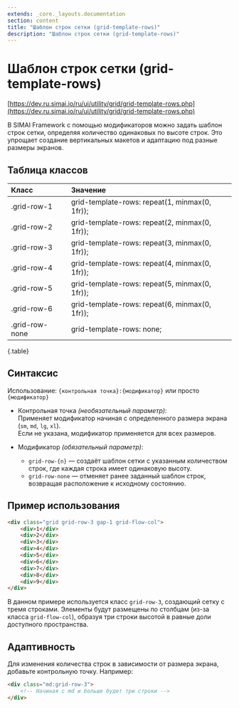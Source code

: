 ```yaml
---
extends: _core._layouts.documentation
section: content
title: "Шаблон строк сетки (grid-template-rows)"
description: "Шаблон строк сетки (grid-template-rows)"
---
```


# Шаблон строк сетки (grid-template-rows)

[https://dev.ru.simai.io/ru/ui/utility/grid/grid-template-rows.php](https://dev.ru.simai.io/ru/ui/utility/grid/grid-template-rows.php)

В SIMAI Framework с помощью модификаторов можно задать шаблон строк сетки, определяя количество одинаковых по высоте
строк. Это упрощает создание вертикальных макетов и адаптацию под разные размеры экранов.

## Таблица классов

| Класс          | Значение                   |
|:---------------|:-----------------------------------------------|
| .grid-row-1    | grid-template-rows: repeat(1, minmax(0, 1fr)); |
| .grid-row-2    | grid-template-rows: repeat(2, minmax(0, 1fr)); |
| .grid-row-3    | grid-template-rows: repeat(3, minmax(0, 1fr)); |
| .grid-row-4    | grid-template-rows: repeat(4, minmax(0, 1fr)); |
| .grid-row-5    | grid-template-rows: repeat(5, minmax(0, 1fr)); |
| .grid-row-6    | grid-template-rows: repeat(6, minmax(0, 1fr)); |
| .grid-row-none | grid-template-rows: none;                      |
{.table}

## Синтаксис

Использование: `{контрольная точка}:{модификатор}` или просто `{модификатор}`

- Контрольная точка *(необязательный параметр)*:  
  Применяет модификатор начиная с определенного размера экрана (`sm`, `md`, `lg`, `xl`).  
  Если не указана, модификатор применяется для всех размеров.

- Модификатор *(обязательный параметр)*:

    - `grid-row-{n}` — создаёт шаблон сетки с указанным количеством строк, где каждая строка имеет одинаковую высоту.
    - `grid-row-none` — отменяет ранее заданный шаблон строк, возвращая расположение к исходному состоянию.

## Пример использования

```html
<div class="grid grid-row-3 gap-1 grid-flow-col">
    <div>1</div>
    <div>2</div>
    <div>3</div>
    <div>4</div>
    <div>5</div>
    <div>6</div>
    <div>7</div>
    <div>8</div>
    <div>9</div>
</div>
```

В данном примере используется класс `grid-row-3`, создающий сетку с тремя строками. Элементы будут размещены по
столбцам (из-за класса `grid-flow-col`), образуя три строки высотой в равные доли доступного пространства.

## Адаптивность

Для изменения количества строк в зависимости от размера экрана, добавьте контрольную точку. Например:

```html
<div class="md:grid-row-3">
    <!-- Начиная с md и больше будет три строки -->
</div>
```
